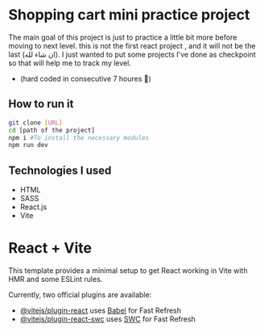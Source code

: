 # Shopping cart mini practice project

The main goal of this project is just to practice a little bit more before moving to next level.
this is not the first react project , and it will not be the last (ان شاء لله). I just wanted to put some projects I've done as checkpoint so that will help me to track my level.

- (hard coded in consecutive 7 houres 🙂)

## How to run it

```bash
git clone [URL]
cd [path of the project]
npm i #To install the necessary modules
npm run dev
```

## Technologies I used

- HTML
- SASS
- React.js
- Vite

# React + Vite

This template provides a minimal setup to get React working in Vite with HMR and some ESLint rules.

Currently, two official plugins are available:

- [@vitejs/plugin-react](https://github.com/vitejs/vite-plugin-react/blob/main/packages/plugin-react/README.md) uses [Babel](https://babeljs.io/) for Fast Refresh
- [@vitejs/plugin-react-swc](https://github.com/vitejs/vite-plugin-react-swc) uses [SWC](https://swc.rs/) for Fast Refresh
